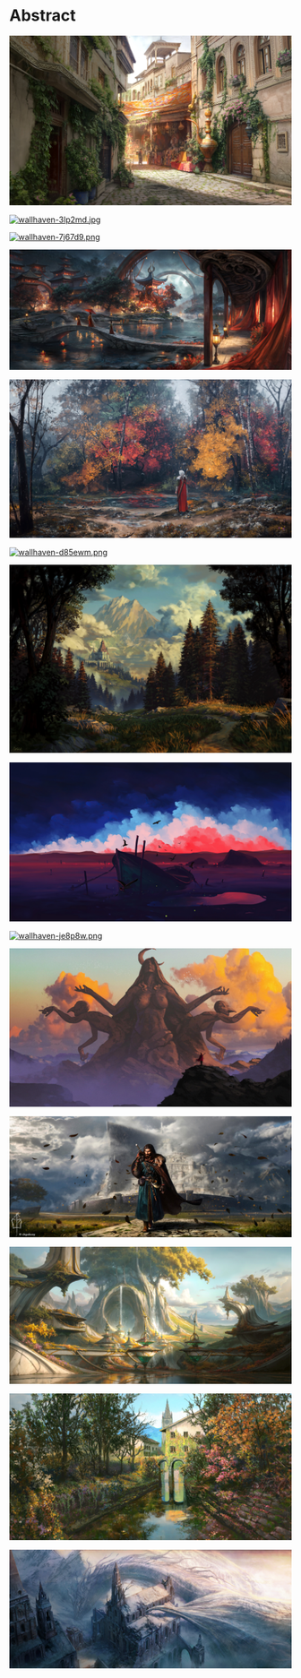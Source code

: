 # Abstract

<a href="wallhaven-1qj9jw.jpg"><img alt="wallhaven-1qj9jw.jpg" src="wallhaven-1qj9jw.jpg"></a>

<a href="wallhaven-3lp2md.jpg"><img alt="wallhaven-3lp2md.jpg" src="wallhaven-3lp2md.jpg"></a>

<a href="wallhaven-7j67d9.png"><img alt="wallhaven-7j67d9.png" src="wallhaven-7j67d9.png"></a>

<a href="wallhaven-8gxlxj.jpg"><img alt="wallhaven-8gxlxj.jpg" src="wallhaven-8gxlxj.jpg"></a>

<a href="wallhaven-8oev1j.jpg"><img alt="wallhaven-8oev1j.jpg" src="wallhaven-8oev1j.jpg"></a>

<a href="wallhaven-d85ewm.png"><img alt="wallhaven-d85ewm.png" src="wallhaven-d85ewm.png"></a>

<a href="wallhaven-je8765.jpg"><img alt="wallhaven-je8765.jpg" src="wallhaven-je8765.jpg"></a>

<a href="wallhaven-je8p85.jpg"><img alt="wallhaven-je8p85.jpg" src="wallhaven-je8p85.jpg"></a>

<a href="wallhaven-je8p8w.png"><img alt="wallhaven-je8p8w.png" src="wallhaven-je8p8w.png"></a>

<a href="wallhaven-jx1r5p.jpg"><img alt="wallhaven-jx1r5p.jpg" src="wallhaven-jx1r5p.jpg"></a>

<a href="wallhaven-k89dz7.jpg"><img alt="wallhaven-k89dz7.jpg" src="wallhaven-k89dz7.jpg"></a>

<a href="wallhaven-qrd1d5.jpg"><img alt="wallhaven-qrd1d5.jpg" src="wallhaven-qrd1d5.jpg"></a>

<a href="wallhaven-qrd1vd.jpg"><img alt="wallhaven-qrd1vd.jpg" src="wallhaven-qrd1vd.jpg"></a>

<a href="wallhaven-zpxlxv.jpg"><img alt="wallhaven-zpxlxv.jpg" src="wallhaven-zpxlxv.jpg"></a>
